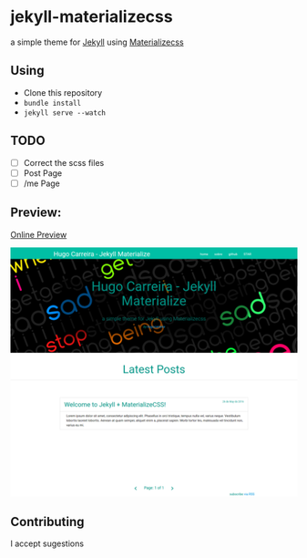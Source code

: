 # jekyll-materializecss
a simple theme for [Jekyll](https://github.com/jekyll/jekyll) using [Materializecss](https://github.com/Dogfalo/materialize) 

## Using
   - Clone this repository  
   - ``` bundle install ```  
   - ``` jekyll serve --watch ```

## TODO 
   - [ ] Correct the scss files
   - [ ] Post Page
   - [ ] /me Page

## Preview:
[Online Preview](http://hugocarreira.github.io/jekyll-materializecss)

![alt tag](jekyll-materialize.jpg)
  
## Contributing
I accept sugestions
